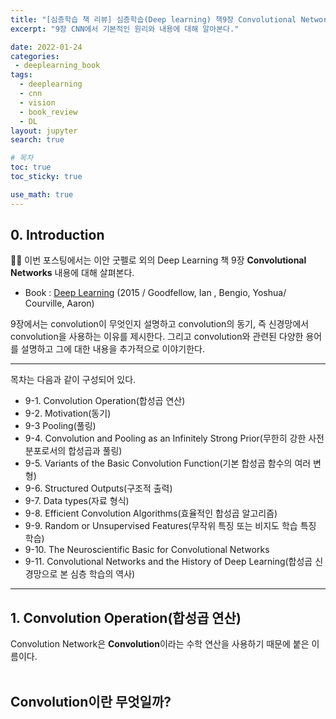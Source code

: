 ```yaml
---
title: "[심층학습 책 리뷰] 심층학습(Deep learning) 책9장 Convolutional Networks 리뷰"
excerpt: "9장 CNN에서 기본적인 원리와 내용에 대해 알아본다."

date: 2022-01-24
categories:
 - deeplearning_book
tags:
  - deeplearning
  - cnn
  - vision
  - book_review
  - DL
layout: jupyter
search: true

# 목차
toc: true  
toc_sticky: true 

use_math: true
---
```


## 0. Introduction

✍🏻 이번 포스팅에서는 이안 굿펠로 외의 Deep Learning 책 9장 **Convolutional Networks** 내용에 대해 살펴본다.

- Book : [Deep Learning](https://www.deeplearningbook.org/)
          (2015 / Goodfellow, Ian , Bengio, Yoshua/ Courville, Aaron)


9장에서는 convolution이 무엇인지 설명하고 convolution의 동기, 즉 신경망에서 convolution을 사용하는 이유를 제시한다. 그리고 convolution와 관련된 다양한 용어를 설명하고 그에 대한 내용을 추가적으로 이야기한다. 

---

목차는 다음과 같이 구성되어 있다.
- 9-1. Convolution Operation(합성곱 연산)
- 9-2. Motivation(동기)
- 9-3 Pooling(풀링)
- 9-4. Convolution and Pooling as an Infinitely Strong Prior(무한히 강한 사전분포로서의 합성곱과 풀링)
- 9-5. Variants of the Basic Convolution Function(기본 합성곱 함수의 여러 변형)
- 9-6. Structured Outputs(구조적 출력)
- 9-7. Data types(자료 형식)
- 9-8. Efficient Convolution Algorithms(효율적인 합성곱 알고리즘)
- 9-9. Random or Unsupervised Features(무작위 특징 또는 비지도 학습 특징 학습)
- 9-10. The Neuroscientific Basic for Convolutional Networks
- 9-11. Convolutional Networks and the History of Deep Learning(합성곱 신경망으로 본 심층 학습의 역사)

---

## 1. Convolution Operation(합성곱 연산)

Convolution Network은 **Convolution**이라는 수학 연산을 사용하기 때문에 붙은 이름이다. <br>
<br>

**Convolution이란 무엇일까?**
- 
